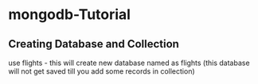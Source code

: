 # mongodb-Tutorial
## Creating Database and Collection

use flights - this will create new database named as flights (this database will not get saved till you add some records in collection)
